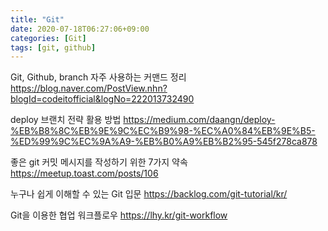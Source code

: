 ```yaml
---
title: "Git"
date: 2020-07-18T06:27:06+09:00
categories: [Git]
tags: [git, github]
---
```


Git, Github, branch 자주 사용하는 커맨드 정리
 https://blog.naver.com/PostView.nhn?blogId=codeitofficial&logNo=222013732490

deploy 브랜치 전략 활용 방법
 https://medium.com/daangn/deploy-%EB%B8%8C%EB%9E%9C%EC%B9%98-%EC%A0%84%EB%9E%B5-%ED%99%9C%EC%9A%A9-%EB%B0%A9%EB%B2%95-545f278ca878

좋은 git 커밋 메시지를 작성하기 위한 7가지 약속
 https://meetup.toast.com/posts/106

누구나 쉽게 이해할 수 있는 Git 입문
 https://backlog.com/git-tutorial/kr/

Git을 이용한 협업 워크플로우
 https://lhy.kr/git-workflow